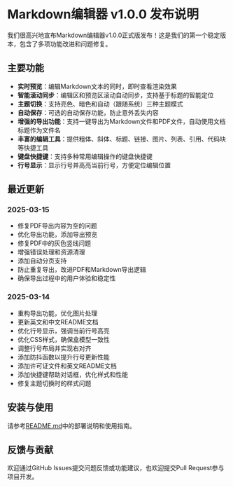 # Markdown编辑器 v1.0.0 发布说明

我们很高兴地宣布Markdown编辑器v1.0.0正式版发布！这是我们的第一个稳定版本，包含了多项功能改进和问题修复。

## 主要功能

- **实时预览**：编辑Markdown文本的同时，即时查看渲染效果
- **智能滚动同步**：编辑区和预览区滚动自动同步，支持基于标题的智能定位
- **主题切换**：支持亮色、暗色和自动（跟随系统）三种主题模式
- **自动保存**：可选的自动保存功能，防止意外丢失内容
- **增强的导出功能**：支持一键导出为Markdown文件和PDF文件，自动使用文档标题作为文件名
- **丰富的编辑工具**：提供粗体、斜体、标题、链接、图片、列表、引用、代码块等快捷工具
- **键盘快捷键**：支持多种常用编辑操作的键盘快捷键
- **行号显示**：显示行号并高亮当前行号，方便定位编辑位置

## 最近更新

### 2025-03-15
- 修复PDF导出内容为空的问题
- 优化导出功能，添加导出预览
- 修复PDF中的灰色竖线问题
- 增强错误处理和资源清理
- 添加自动分页支持
- 防止重复导出，改进PDF和Markdown导出逻辑
- 确保导出过程中的用户体验和稳定性

### 2025-03-14
- 重构导出功能，优化图片处理
- 更新英文和中文README文档
- 优化行号显示，强调当前行号高亮
- 优化CSS样式，确保盒模型一致性
- 调整行号布局并实现右对齐
- 添加防抖函数以提升行号更新性能
- 添加许可证文件和英文README文档
- 添加快捷键帮助对话框，优化样式和性能
- 修复主题切换时的样式问题

## 安装与使用

请参考[README.md](README.md)中的部署说明和使用指南。

## 反馈与贡献

欢迎通过GitHub Issues提交问题反馈或功能建议，也欢迎提交Pull Request参与项目开发。 